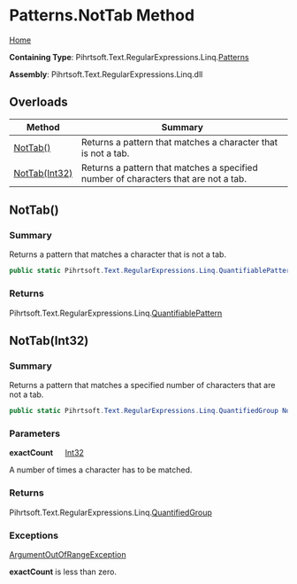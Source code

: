 # Patterns\.NotTab Method

[Home](../../../../../../README.md)

**Containing Type**: Pihrtsoft\.Text\.RegularExpressions\.Linq\.[Patterns](../README.md)

**Assembly**: Pihrtsoft\.Text\.RegularExpressions\.Linq\.dll

## Overloads

| Method | Summary |
| ------ | ------- |
| [NotTab()](#Pihrtsoft_Text_RegularExpressions_Linq_Patterns_NotTab) | Returns a pattern that matches a character that is not a tab\. |
| [NotTab(Int32)](#Pihrtsoft_Text_RegularExpressions_Linq_Patterns_NotTab_System_Int32_) | Returns a pattern that matches a specified number of characters that are not a tab\. |

## NotTab\(\) <a name="Pihrtsoft_Text_RegularExpressions_Linq_Patterns_NotTab"></a>

### Summary

Returns a pattern that matches a character that is not a tab\.

```csharp
public static Pihrtsoft.Text.RegularExpressions.Linq.QuantifiablePattern NotTab()
```

### Returns

Pihrtsoft\.Text\.RegularExpressions\.Linq\.[QuantifiablePattern](../../QuantifiablePattern/README.md)

## NotTab\(Int32\) <a name="Pihrtsoft_Text_RegularExpressions_Linq_Patterns_NotTab_System_Int32_"></a>

### Summary

Returns a pattern that matches a specified number of characters that are not a tab\.

```csharp
public static Pihrtsoft.Text.RegularExpressions.Linq.QuantifiedGroup NotTab(int exactCount)
```

### Parameters

**exactCount** &emsp; [Int32](https://docs.microsoft.com/en-us/dotnet/api/system.int32)

A number of times a character has to be matched\.

### Returns

Pihrtsoft\.Text\.RegularExpressions\.Linq\.[QuantifiedGroup](../../QuantifiedGroup/README.md)

### Exceptions

[ArgumentOutOfRangeException](https://docs.microsoft.com/en-us/dotnet/api/system.argumentoutofrangeexception)

**exactCount** is less than zero\.

